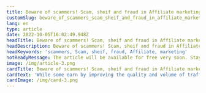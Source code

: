 ```yaml
---
title: Beware of scammers! Scam, sheif and fraud in Affiliate marketing
customSlug: beware_of_scammers_scam_sheif_and_fraud_in_affiliate_marketing
lang: en
type: article
date: 2022-10-05T16:02:49.948Z
headTitle: Beware of scammers! Scam, sheif and fraud in Affiliate marketing
headDescription: Beware of scammers! Scam, sheif and fraud in Affiliate marketing
headKeywords: 'scammers, Scam, sheif, fraud, Affiliate, marketing'
notReadyMessage: The article will be available for free very soon. Stay tuned for announcements :)
image: /img/article-3.png
cardTitle: Beware of scammers! Scam, sheif and fraud in Affiliate marketing
cardText: 'While some earn by improving the quality and volume of traffic, others prefer to take a share from someone else"s pocket and put it in their own.'
cardImage: /img/card-3.png
---
```

